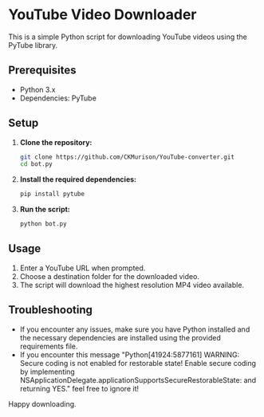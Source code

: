 # YouTube Video Downloader

This is a simple Python script for downloading YouTube videos using the PyTube library.

## Prerequisites

- Python 3.x
- Dependencies: PyTube

## Setup

1. **Clone the repository:**

    ```bash
    git clone https://github.com/CKMurison/YouTube-converter.git
    cd bot.py
    ```

2. **Install the required dependencies:**

    ```bash
    pip install pytube
    ```

3. **Run the script:**

    ```bash
    python bot.py
    ```

## Usage

1. Enter a YouTube URL when prompted.
2. Choose a destination folder for the downloaded video.
3. The script will download the highest resolution MP4 video available.

## Troubleshooting

- If you encounter any issues, make sure you have Python installed and the necessary dependencies are installed using the provided requirements file.
- If you encounter this message "Python[41924:5877161] WARNING: Secure coding is not enabled for restorable state! Enable secure coding by implementing NSApplicationDelegate.applicationSupportsSecureRestorableState: and returning YES." feel free to ignore it!

Happy downloading.